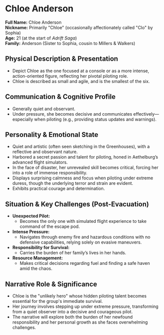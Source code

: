 # Chloe Anderson

**Full Name:** Chloe Anderson  
**Nickname:** Primarily "Chloe" (occasionally affectionately called "Clo" by Sophia)  
**Age:** 21 (at the start of *Adrift Saga*)  
**Family:** Anderson (Sister to Sophia, cousin to Millers & Walkers)

## Physical Description & Presentation
- Depict Chloe as the one focused at a console or as a more intense, action-oriented figure, reflecting her pivotal piloting role.
- Chloe is described as small and agile, and is the smallest of the six.

## Communication & Cognitive Profile
- Generally quiet and observant.
- Under pressure, she becomes decisive and communicates effectively—especially when piloting (e.g., providing status updates and warnings).

## Personality & Emotional State
- Quiet and artistic (often seen sketching in the Greenhouses), with a reflective and observant nature.
- Harbored a secret passion and talent for piloting, honed in Aethelburg’s advanced flight simulators.
- In the face of disaster, her unrevealed skill becomes critical, forcing her into a role of immense responsibility.
- Displays surprising calmness and focus when piloting under extreme duress, though the underlying terror and strain are evident.
- Exhibits practical courage and determination.

## Situation & Key Challenges (Post-Evacuation)
- **Unexpected Pilot:**  
  - Becomes the only one with simulated flight experience to take command of the escape pod.
- **Intense Pressure:**  
  - Navigates through enemy fire and hazardous conditions with no defensive capabilities, relying solely on evasive maneuvers.
- **Responsibility for Survival:**  
  - Carries the burden of her family’s lives in her hands.
- **Resource Management:**  
  - Makes critical decisions regarding fuel and finding a safe haven amid the chaos.

## Narrative Role & Significance
- Chloe is the "unlikely hero" whose hidden piloting talent becomes essential for the group's immediate survival.
- Her journey involves stepping up under extreme pressure, transforming from a quiet observer into a decisive and courageous pilot.
- The narrative will explore both the burden of her newfound responsibility and her personal growth as she faces overwhelming challenges.
